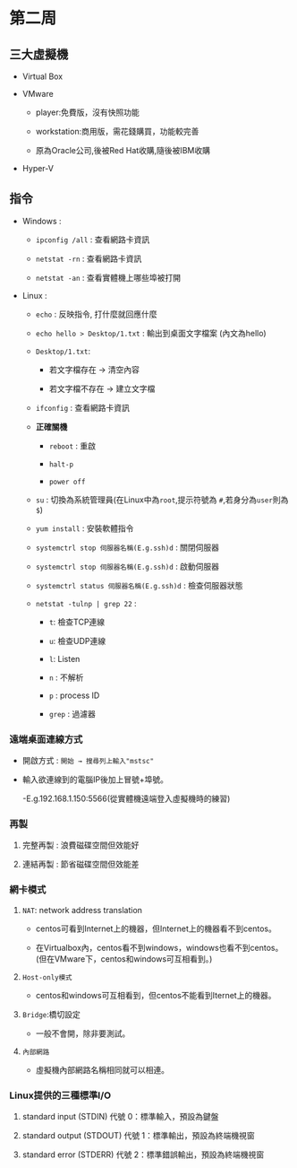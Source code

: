 # 第二周


## 三大虛擬機

* Virtual Box

* VMware

  * player:免費版，沒有快照功能

  * workstation:商用版，需花錢購買，功能較完善

  * 原為Oracle公司,後被Red Hat收購,隨後被IBM收購

* Hyper-V

## 指令

* Windows : 
 
    * `ipconfig /all` : 查看網路卡資訊

    * `netstat -rn` : 查看網路卡資訊
    
    * `netstat -an` : 查看實體機上哪些埠被打開

* Linux :

    * `echo` : 反映指令, 打什麼就回應什麼
    
    * `echo hello > Desktop/1.txt` : 輸出到桌面文字檔案 (內文為hello)
    
    * `Desktop/1.txt`:
    
        * 若文字檔存在 -> 清空內容
        
        * 若文字檔不存在 -> 建立文字檔
    
    * `ifconfig` : 查看網路卡資訊
    
    * **正確關機**
    
      * `reboot` : 重啟
    
      * `halt-p`
    
      * `power off`
    
    * `su` : 切換為系統管理員(在Linux中為`root`,提示符號為 `#`,若身分為`user`則為 `$`)
    
    * `yum install` : 安裝軟體指令
    
    * `systemctrl stop 伺服器名稱(E.g.ssh)d` : 關閉伺服器
    
    * `systemctrl stop 伺服器名稱(E.g.ssh)d` : 啟動伺服器
    
    * `systemctrl status 伺服器名稱(E.g.ssh)d` : 檢查伺服器狀態
    
    * `netstat -tulnp | grep 22` :
      
      * `t`: 檢查TCP連線
      
      * `u`: 檢查UDP連線
      
      * `l`: Listen
      
      * `n` : 不解析
      
      * `p` : process ID
      
      * `grep` : 過濾器
      
 ### 遠端桌面連線方式

* 開啟方式 : `開始 → 搜尋列上輸入"mstsc"`

* 輸入欲連線到的電腦IP後加上冒號+埠號。

    -E.g.192.168.1.150:5566(從實體機遠端登入虛擬機時的練習)
    
### 再製

1. 完整再製 : 浪費磁碟空間但效能好

2. 連結再製 : 節省磁碟空間但效能差

### 網卡模式

1. `NAT`: network address translation

   * centos可看到Internet上的機器，但Internet上的機器看不到centos。
   
   * 在Virtualbox內，centos看不到windows，windows也看不到centos。(但在VMware下，centos和windows可互相看到。)

2. `Host-only模式`

   * centos和windows可互相看到，但centos不能看到Iternet上的機器。
   
3. `Bridge`:橋切設定

   * 一般不會開，除非要測試。

4. `內部網路`

   * 虛擬機內部網路名稱相同就可以相連。
    
### Linux提供的三種標準I/O

1. standard input (STDIN) 代號 0：標準輸入，預設為鍵盤

2. standard output (STDOUT) 代號 1：標準輸出，預設為終端機視窗

3. standard error (STDERR) 代號 2：標準錯誤輸出，預設為終端機視窗

